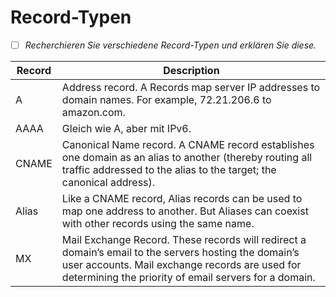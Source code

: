 # Record-Typen
- [ ] *Recherchieren Sie verschiedene Record-Typen und erklären Sie diese.*

|**Record**   |**Description**   |
|---|---|
|A   |Address record. A Records map server IP addresses to domain names. For example, 72.21.206.6 to amazon.com.     |
|AAAA   |Gleich wie A, aber mit IPv6.   |
|CNAME   |Canonical Name record. A CNAME record establishes one domain as an alias to another (thereby routing all traffic addressed to the alias to the target; the canonical address).     |
|Alias   |Like a CNAME record, Alias records can be used to map one address to another. But Aliases can coexist with other records using the same name.     |
|MX   |Mail Exchange Record. These records will redirect a domain’s email to the servers hosting the domain’s user accounts. Mail exchange records are used for determining the priority of email servers for a domain.   |
